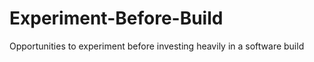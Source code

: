 Experiment-Before-Build
=======================
Opportunities to experiment before investing heavily in a software build
